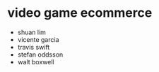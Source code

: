 # video game ecommerce

- shuan lim
- vicente garcia
- travis swift
- stefan oddsson
- walt boxwell
